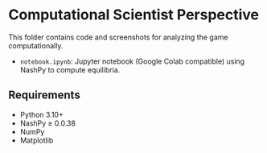 # Computational Scientist Perspective

This folder contains code and screenshots for analyzing the game computationally.

- `notebook.ipynb`: Jupyter notebook (Google Colab compatible) using NashPy to compute equilibria.

## Requirements
- Python 3.10+
- NashPy ≥ 0.0.38
- NumPy
- Matplotlib
